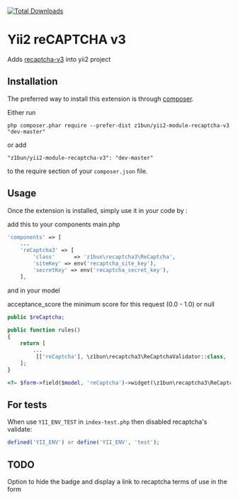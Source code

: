 [![Total Downloads](https://img.shields.io/packagist/dt/z1bun/yii2-module-recaptcha-v3.svg?style=flat-square)](https://packagist.org/packages/z1bun/yii2-module-recaptcha-v3) 

Yii2 reCAPTCHA v3
=================
Adds [recaptcha-v3](https://developers.google.com/recaptcha/docs/v3) into yii2 project

Installation
------------

The preferred way to install this extension is through [composer](http://getcomposer.org/download/).

Either run

```
php composer.phar require --prefer-dist z1bun/yii2-module-recaptcha-v3 "dev-master"
```

or add

```
"z1bun/yii2-module-recaptcha-v3": "dev-master"
```

to the require section of your `composer.json` file.


Usage
-----

Once the extension is installed, simply use it in your code by  :

add this to your components main.php

```php
'components' => [
    ...
    'reCaptcha3' => [
        'class'      => 'z1bun\recaptcha3\ReCaptcha',
        'siteKey' => env('recaptcha_site_key'),
        'secretKey' => env('recaptcha_secret_key'),
    ],

```

and in your model

acceptance_score the minimum score for this request (0.0 - 1.0) or null

```php
public $reCaptcha;
 
public function rules()
{
 	return [
 		...
 		 [['reCaptcha'], \z1bun\recaptcha3\ReCaptchaValidator::class, 'acceptance_score' => 0]
 	];
}
```

```php
<?= $form->field($model, 'reCaptcha')->widget(\z1bun\recaptcha3\ReCaptchaWidget::class) ?>
```

For tests
---------

When use ```YII_ENV_TEST``` in ```index-test.php``` then disabled recaptcha's validate:
```php
defined('YII_ENV') or define('YII_ENV', 'test');
```
TODO
---------

Option to hide the badge and display a link to recaptcha terms of use in the form
